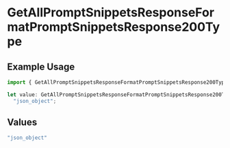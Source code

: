 # GetAllPromptSnippetsResponseFormatPromptSnippetsResponse200Type

## Example Usage

```typescript
import { GetAllPromptSnippetsResponseFormatPromptSnippetsResponse200Type } from "@orq-ai/node/models/operations";

let value: GetAllPromptSnippetsResponseFormatPromptSnippetsResponse200Type =
  "json_object";
```

## Values

```typescript
"json_object"
```